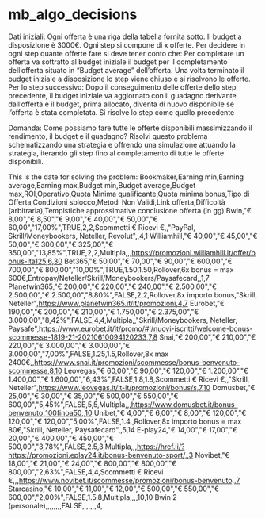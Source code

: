 # mb_algo_decisions
Dati iniziali: 
Ogni offerta è una riga della tabella fornita sotto.
Il budget a disposizione è 3000€.
Ogni step si compone di x offerte.
Per decidere in ogni step quante offerte fare si deve tener conto che:
Per completare un offerta va sottratto al budget iniziale il budget per il completamento dell’offerta situato in “Budget average” dell’offerta.
Una volta terminato il budget iniziale a disposizione lo step viene chiuso e si risolvono le offerte.
Per lo step successivo:
Dopo il conseguimento delle offerte dello step precedente, il budget iniziale va aggiornato con il guadagno derivante dall’offerta e il budget, prima allocato, diventa di nuovo disponibile se l’offerta è stata completata.
Si risolve lo step come quello precedente

Domanda:
Come possiamo fare tutte le offerte disponibili massimizzando il rendimento, il budget e il guadagno?
Risolvi questo problema schematizzando una strategia e offrendo una simulazione attuando la strategia, iterando gli step fino al completamento di tutte le offerte disponibili.


This is the date for solving the problem:
Bookmaker,Earning min,Earning average,Earning max,Budget min,Budget average,Budget max,ROI,Operativo,Quota Minima qualificante,Quota minima bonus,Tipo di Offerta,Condizioni sblocco,Metodi Non Validi,Link offerta,Difficoltà (arbitraria),Tempistiche approssimative conclusione offerta (in gg) Bwin,"€ 8,00","€ 8,50","€ 9,00","€ 40,00","€ 50,00","€ 60,00","17,00%",TRUE,2,2,Scommetti € Ricevi €,,"PayPal, Skrill/Moneybookers, Neteller, Revolut",,4,1 Williamhill,"€ 40,00","€ 45,00","€ 50,00","€ 300,00","€ 325,00","€ 350,00","13,85%",TRUE,2,2,Multipla,,,https://promozioni.williamhill.it/offer/bonus-ita125,6,30 Bet365,"€ 50,00","€ 70,00","€ 90,00","€ 600,00","€ 700,00","€ 800,00","10,00%",TRUE,1.50,1.50,Rollover,6x bonus = max 600€,Entropay/Neteller/Skrill/Moneybookers/Paysafecard,,1,7 Planetwin365,"€ 200,00","€ 220,00","€ 240,00","€ 2.500,00","€ 2.500,00","€ 2.500,00","8,80%",FALSE,2,2,Rollover,8x importo bonus,"Skrill, Neteller",https://www.planetwin365.it/it/promozioni,4,7 Eurobet,"€ 190,00","€ 200,00","€ 210,00","€ 1.750,00","€ 2.375,00","€ 3.000,00","8,42%",FALSE,4,4,Multipla,,"Skrill/Moneybookers, Neteller, Paysafe",https://www.eurobet.it/it/promo/#!/nuovi-iscritti/welcome-bonus-scommesse-1819-21-20210610094120233,7,8 Snai,"€ 200,00","€ 210,00","€ 220,00","€ 3.000,00","€ 3.000,00","€ 3.000,00","7,00%",FALSE,1.25,1.5,Rollover,8x max 2400€,,https://www.snai.it/promozioni/scommesse/bonus-benvenuto-scommesse,8,10 Leovegas,"€ 60,00","€ 90,00","€ 120,00","€ 1.200,00","€ 1.400,00","€ 1.600,00","6,43%",FALSE,1.8,1.8,Scommetti € Ricevi €,,"Skrill, Neteller",https://www.leovegas.it/it-it/promozioni/bonus/s,7,10 Domusbet,"€ 25,00","€ 30,00","€ 35,00","€ 500,00","€ 550,00","€ 600,00","5,45%",FALSE,5,5,Multipla,,,https://www.domusbet.it/bonus-benvenuto_100finoa50,,10 Unibet,"€ 4,00","€ 6,00","€ 8,00","€ 120,00","€ 120,00","€ 120,00","5,00%",FALSE,1.4,,Rollover,8x importo bonus = max 80€,"Skrill, Neteller, Paysafecard",,5,14 E-play24,"€ 14,00","€ 17,00","€ 20,00","€ 400,00","€ 450,00","€ 500,00","3,78%",FALSE,2.5,3,Multipla,,,https://href.li/?https://promozioni.eplay24.it/bonus-benvenuto-sport/,,3 Novibet,"€ 18,00","€ 21,00","€ 24,00","€ 800,00","€ 800,00","€ 800,00","2,63%",FALSE,4,4,Scommetti € Ricevi €,,,https://www.novibet.it/scommesse/promozioni/bonus-benvenuto,,7 Starcasino,"€ 10,00","€ 11,00","€ 12,00","€ 500,00","€ 550,00","€ 600,00","2,00%",FALSE,1.5,8,Multipla,,,,10,10 Bwin 2 (personale),,,,,,,,FALSE,,,,,,,4,


